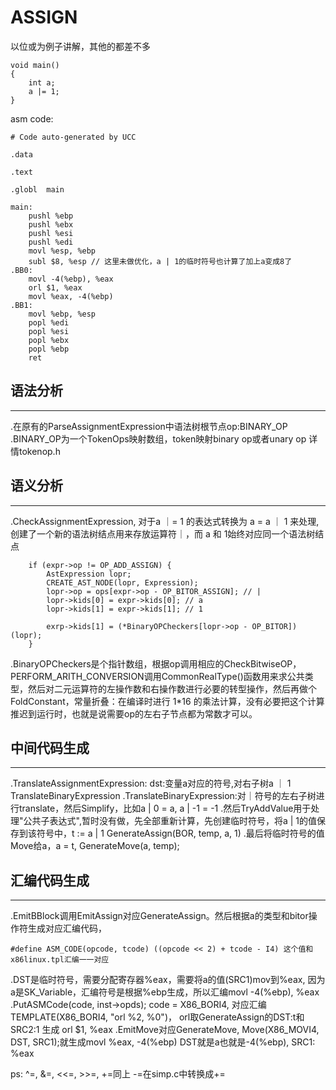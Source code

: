 # ASSIGN
以位或为例子讲解，其他的都差不多
```
void main()
{
	int a;
	a |= 1;
}
```
asm code:
```
# Code auto-generated by UCC

.data

.text

.globl	main

main:
	pushl %ebp
	pushl %ebx
	pushl %esi
	pushl %edi
	movl %esp, %ebp
	subl $8, %esp // 这里未做优化，a | 1的临时符号也计算了加上a变成8了
.BB0:
	movl -4(%ebp), %eax
	orl $1, %eax
	movl %eax, -4(%ebp)
.BB1:
	movl %ebp, %esp
	popl %edi
	popl %esi
	popl %ebx
	popl %ebp
	ret

```

## 语法分析
---
.在原有的ParseAssignmentExpression中语法树根节点op:BINARY_OP
.BINARY_OP为一个TokenOps映射数组，token映射binary op或者unary op 详情tokenop.h

## 语义分析
---
.CheckAssignmentExpression, 对于a ｜= 1 的表达式转换为 a = a ｜ 1 来处理, 创建了一个新的语法树结点用来存放运算符｜，而 a 和 1始终对应同一个语法树结点
```
	if (expr->op != OP_ADD_ASSIGN) {
 		AstExpression lopr;
 		CREATE_AST_NODE(lopr, Expression);
 		lopr->op = ops[expr->op - OP_BITOR_ASSIGN]; // |
 		lopr->kids[0] = expr->kids[0]; // a
 		lopr->kids[1] = expr->kids[1]; // 1

 		exrp->kids[1] = (*BinaryOPCheckers[lopr->op - OP_BITOR])(lopr);
 	}
```
.BinaryOPCheckers是个指针数组，根据op调用相应的CheckBitwiseOP，PERFORM_ARITH_CONVERSION调用CommonRealType()函数用来求公共类型，然后对二元运算符的左操作数和右操作数进行必要的转型操作，然后再做个FoldConstant，常量折叠：在编译时进行 1*16 的乘法计算，没有必要把这个计算推迟到运行时，也就是说需要op的左右子节点都为常数才可以。

## 中间代码生成
---
.TranslateAssignmentExpression: dst:变量a对应的符号,对右子树a ｜ 1 TranslateBinaryExpression
.TranslateBinaryExpression:对｜符号的左右子树进行translate，然后Simplify，比如a | 0 = a, a | -1 = -1
.然后TryAddValue用于处理"公共子表达式",暂时没有做，先全部重新计算，先创建临时符号，将a | 1的值保存到该符号中，t := a | 1 GenerateAssign(BOR, temp, a, 1)
.最后将临时符号的值Move给a，a = t, GenerateMove(a, temp);

## 汇编代码生成
---
.EmitBBlock调用EmitAssign对应GenerateAssign。然后根据a的类型和bitor操作符生成对应汇编代码，
``` 
#define ASM_CODE(opcode, tcode) ((opcode << 2) + tcode - I4) 这个值和x86linux.tpl汇编一一对应
```
.DST是临时符号，需要分配寄存器%eax，需要将a的值(SRC1)mov到%eax, 因为a是SK_Variable，汇编符号是根据%ebp生成，所以汇编movl -4(%ebp), %eax
.PutASMCode(code, inst->opds); code = X86_BORI4, 对应汇编TEMPLATE(X86_BORI4,     "orl %2, %0")， orl取GenerateAssign的DST:t和SRC2:1
生成 orl $1, %eax
.EmitMove对应GenerateMove, 	Move(X86_MOVI4, DST, SRC1);就生成movl %eax, -4(%ebp) DST就是a也就是-4(%ebp), SRC1: %eax

ps:
^=, &=, <<=, >>=, +=同上
-=在simp.c中转换成+=

